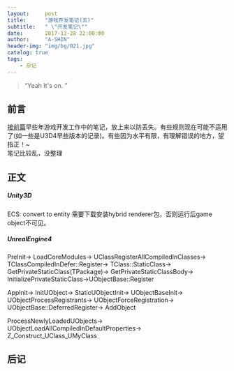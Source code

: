 ```yaml
---
layout:     post
title:      "游戏开发笔记(五)"
subtitle:   " \"开发笔记\""
date:       2017-12-28 22:00:00
author:     "A-SHIN"
header-img: "img/bg/021.jpg"
catalog: true
tags:
    - 杂记
---
```


> “Yeah It's on. ”


## 前言
[接前篇](https://huangx916.github.io/2017/12/18/note04/)早些年游戏开发工作中的笔记，放上来以防丢失。有些规则现在可能不适用了(如一些是U3D4早些版本的记录)。有些因为水平有限，有理解错误的地方，望指正！~  
笔记比较乱，没整理

## 正文
##### Unity3D  
ECS: convert to entity  需要下载安装hybrid renderer包，否则运行后game object不可见。  

##### UnrealEngine4  
PreInit-> LoadCoreModules-> UClassRegisterAllCompiledInClasses-> TClassCompiledInDefer<TClass>::Register-> TClass::StaticClass-> GetPrivateStaticClass(TPackage)-> GetPrivateStaticClassBody-> InitializePrivateStaticClass->UObjectBase::Register  

AppInit-> InitUObject-> StaticUObjectInit-> UObjectBaseInit-> UObjectProcessRegistrants-> UObjectForceRegistration-> UObjectBase::DeferredRegister-> AddObject

ProcessNewlyLoadedUObjects-> UObjectLoadAllCompiledInDefaultProperties-> 
Z_Construct_UClass_UMyClass  


## 后记
